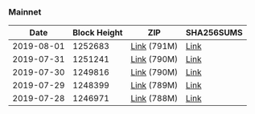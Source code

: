 ### Mainnet

|    Date    | Block Height | ZIP | SHA256SUMS |
| ---------- | ------------ | --- | ---------- |
| 2019-08-01 | 1252683 | [Link](https://s3-ap-southeast-2.amazonaws.com/ion-bootstrap/mainnet/2019-08-01/bootstrap.dat.zip) (791M) | [Link](https://s3-ap-southeast-2.amazonaws.com/ion-bootstrap/mainnet/2019-08-01/SHA256SUMS) |
| 2019-07-31 | 1251241 | [Link](https://s3-ap-southeast-2.amazonaws.com/ion-bootstrap/mainnet/2019-07-31/bootstrap.dat.zip) (790M) | [Link](https://s3-ap-southeast-2.amazonaws.com/ion-bootstrap/mainnet/2019-07-31/SHA256SUMS) |
| 2019-07-30 | 1249816 | [Link](https://s3-ap-southeast-2.amazonaws.com/ion-bootstrap/mainnet/2019-07-30/bootstrap.dat.zip) (790M) | [Link](https://s3-ap-southeast-2.amazonaws.com/ion-bootstrap/mainnet/2019-07-30/SHA256SUMS) |
| 2019-07-29 | 1248399 | [Link](https://s3-ap-southeast-2.amazonaws.com/ion-bootstrap/mainnet/2019-07-29/bootstrap.dat.zip) (789M) | [Link](https://s3-ap-southeast-2.amazonaws.com/ion-bootstrap/mainnet/2019-07-29/SHA256SUMS) |
| 2019-07-28 | 1246971 | [Link](https://s3-ap-southeast-2.amazonaws.com/ion-bootstrap/mainnet/2019-07-28/bootstrap.dat.zip) (788M) | [Link](https://s3-ap-southeast-2.amazonaws.com/ion-bootstrap/mainnet/2019-07-28/SHA256SUMS) |
